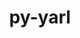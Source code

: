 ---
title: "py-yarl"
layout: cache
categories: [package, develop-2023-10-08]
meta: {"versions": ["1.9.2"], "compilers": ["apple-clang@=14.0.0", "gcc@=11.3.0"], "oss": ["ubuntu22.04", "ventura"], "platforms": ["darwin", "linux"], "targets": ["aarch64", "x86_64_v3"], "stacks": ["ml-darwin-aarch64-mps", "ml-linux-x86_64-cpu", "ml-linux-x86_64-cuda", "ml-linux-x86_64-rocm", "root"], "num_specs": 3, "num_specs_by_stack": {"root": 3, "ml-darwin-aarch64-mps": 2, "ml-linux-x86_64-rocm": 1, "ml-linux-x86_64-cuda": 1, "ml-linux-x86_64-cpu": 1}}
spec_details: [{"hash": "3xlb6kfgu2zfinywf3orweb2sl7t25ub", "compiler": "apple-clang@=14.0.0", "versions": ["1.9.2"], "os": "ventura", "platform": "darwin", "target": "aarch64", "variants": ["build_system=python_pip"], "stacks": ["root", "ml-darwin-aarch64-mps"], "size": "-", "tarball": "https://binaries.spack.io/releases/develop-2023-10-08/build_cache/darwin-ventura-aarch64/apple-clang-14.0.0/py-yarl-1.9.2/darwin-ventura-aarch64-apple-clang-14.0.0-py-yarl-1.9.2-3xlb6kfgu2zfinywf3orweb2sl7t25ub.spack"}, {"hash": "gpnufj2753rmrjs2ysnz7tqgvc6cniqi", "compiler": "apple-clang@=14.0.0", "versions": ["1.9.2"], "os": "ventura", "platform": "darwin", "target": "aarch64", "variants": ["build_system=python_pip"], "stacks": ["root", "ml-darwin-aarch64-mps"], "size": "-", "tarball": "https://binaries.spack.io/releases/develop-2023-10-08/build_cache/darwin-ventura-aarch64/apple-clang-14.0.0/py-yarl-1.9.2/darwin-ventura-aarch64-apple-clang-14.0.0-py-yarl-1.9.2-gpnufj2753rmrjs2ysnz7tqgvc6cniqi.spack"}, {"hash": "phpxzzw34fm43vh7oag47pwc2wmllahj", "compiler": "gcc@=11.3.0", "versions": ["1.9.2"], "os": "ubuntu22.04", "platform": "linux", "target": "x86_64_v3", "variants": ["build_system=python_pip"], "stacks": ["ml-linux-x86_64-rocm", "root", "ml-linux-x86_64-cuda", "ml-linux-x86_64-cpu"], "size": "-", "tarball": "https://binaries.spack.io/releases/develop-2023-10-08/build_cache/linux-ubuntu22.04-x86_64_v3/gcc-11.3.0/py-yarl-1.9.2/linux-ubuntu22.04-x86_64_v3-gcc-11.3.0-py-yarl-1.9.2-phpxzzw34fm43vh7oag47pwc2wmllahj.spack"}]
---